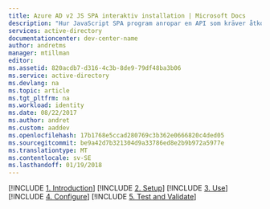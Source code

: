 ```yaml
---
title: Azure AD v2 JS SPA interaktiv installation | Microsoft Docs
description: "Hur JavaScript SPA program anropar en API som kräver åtkomst-token i Azure Active Directory v2 slutpunkten"
services: active-directory
documentationcenter: dev-center-name
author: andretms
manager: mtillman
editor: 
ms.assetid: 820acdb7-d316-4c3b-8de9-79df48ba3b06
ms.service: active-directory
ms.devlang: na
ms.topic: article
ms.tgt_pltfrm: na
ms.workload: identity
ms.date: 08/22/2017
ms.author: andret
ms.custom: aaddev
ms.openlocfilehash: 17b1768e5ccad280769c3b362e0666820c4ded05
ms.sourcegitcommit: be9a42d7b321304d9a33786ed8e2b9b972a5977e
ms.translationtype: MT
ms.contentlocale: sv-SE
ms.lasthandoff: 01/19/2018
---
```

[!INCLUDE [1. Introduction](..\..\..\..\includes\active-directory-develop-guidedsetup-javascriptspa-introduction.md)]
[!INCLUDE [2. Setup](..\..\..\..\includes\active-directory-develop-guidedsetup-javascriptspa-setup.md)]
[!INCLUDE [3. Use](..\..\..\..\includes\active-directory-develop-guidedsetup-javascriptspa-use.md)]
[!INCLUDE [4. Configure](..\..\..\..\includes\active-directory-develop-guidedsetup-javascriptspa-configure.md)]
[!INCLUDE  [5. Test and Validate](..\..\..\..\includes\active-directory-develop-guidedsetup-javascriptspa-test.md)]
